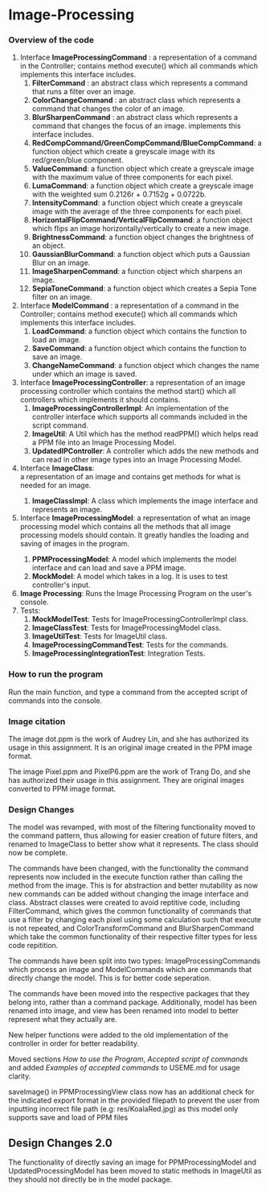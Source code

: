 # Image-Processing

### Overview of the code

<ol>
<li>Interface <strong>ImageProcessingCommand</strong> : a representation of a command in the 
Controller; contains method execute() which all commands which 
implements this interface includes.
  <ol>
<li><strong>FilterCommand</strong> : an abstract class which represents a command that runs a filter over an image.
<li><strong>ColorChangeCommand</strong> : an abstract class which represents a command that changes the color of an image.
  <li><strong>BlurSharpenCommand</strong> : an abstract class which represents a command that changes the focus of an image.
implements this interface includes.
<li><strong>RedCompCommand/GreenCompCommand/BlueCompCommand</strong>: a function object which 
create a 
greyscale 
image with its red/green/blue component. </li>
<li><strong>ValueCommand</strong>: a function object which create a greyscale image 
with the maximum value of three components for each pixel.</li>
<li><strong>LumaCommand</strong>: a function object which create a greyscale image 
with the weighted sum 0.2126r + 0.7152g + 0.0722b.</li>
<li><strong>IntensityCommand</strong>: a function object which create a greyscale image 
with the average of the three components for each pixel.</li>
<li><strong>HorizontalFlipCommand/VerticalFlipCommand</strong>: a function object which flips an 
image 
horizontally/vertically to create a new image.</li>
<li><strong>BrightnessCommand</strong>: a function object changes the brightness of an object.</li>
<li><strong>GaussianBlurCommand</strong>: a function object which puts a Gaussian Blur on an image.</li>
<li><strong>ImageSharpenCommand</strong>: a function object which sharpens an image.</li>
  <li><strong>SepiaToneCommand</strong>: a function object which creates a Sepia Tone filter on an image.</li>
    </ol>
  <li>Interface <strong>ModelCommand</strong> : a representation of a command in the 
Controller; contains method execute() which all commands which 
implements this interface includes.
  <ol>
  <li><strong>LoadCommand</strong>: a function object which contains the function to load an image.</li>
  <li><strong>SaveCommand</strong>: a function object which contains the function to save an image.</li>
    <li><strong>ChangeNameCommand</strong>: a function object which changes the name under which an image is saved.</li>

  </ol>
</li>
  

<li>Interface <strong>ImageProcessingController</strong>: a representation of an image processing 
controller 
which contains the method start() which all controllers which implements it should contains.
<ol><li><strong>ImageProcessingControllerImpl</strong>: An implementation of the controller 
interface 
which supports all commands included in the script command.</li>
<li><strong>ImageUtil</strong>: A Util which has the method readPPM() which helps read a PPM file 
into an Image 
Processing Model.
  <li><strong>UpdatedIPController</strong>: A controller which adds the new methods and can read in other image types
into an Image 
Processing Model.
</li></ol></li>

<li>Interface <strong>ImageClass</strong>:</li> a representation of an image and contains get methods for what is needed for an image.
<ol>
  <li><strong>ImageClassImpl</strong>: A class which implements the image interface and represents an image.</li>
</ol>
<li>Interface <strong>ImageProcessingModel</strong>: a representation of what an image processing 
model which contains all the methods that all image processing models should contain. It greatly 
handles the loading and saving of images in the program.</li>
<ol>
<li><strong>PPMProcessingModel</strong>: A model which implements the model interface and can load and save a PPM image.</li>
<li><strong>MockModel</strong>: A model which takes in a log. It is uses to test controller's input.
</li></ol>

<li><strong>Image Processing</strong>: Runs the Image Processing Program on the user's console.</li>
<li>Tests:
<ol><li><strong>MockModelTest</strong>: Tests for ImageProcessingControllerImpl 
class.</li>
<li><strong>ImageClassTest</strong>: Tests for ImageProcessingModel class.</li>
<li><strong>ImageUtilTest</strong>: Tests for ImageUtil class.</li>
<li><strong>ImageProcessingCommandTest</strong>: Tests for the commands.</li>
<li><strong>ImageProcessingIntegrationTest</strong>: Integration Tests.</li>
</ol></li>
</ol>

### How to run the program
Run the main function, and type a command from the accepted script of commands into the console.

### Image citation

The image dot.ppm is the work of Audrey Lin, and she has authorized its usage in this
assignment. It is an original image created in the PPM image format.

The image Pixel.ppm and PixelP6.ppm are the work of Trang Do, and she has authorized their usage
in this assignment. They are original images converted to PPM image format.

### Design Changes

The model was revamped, with most of the filtering functionality moved to the command pattern, thus allowing for easier creation of future filters, and renamed to ImageClass to better show what it represents. The class should now be complete. 

The commands have been changed, with the functionality the command represents now included in the execute function rather than calling the method from the image. This is for abstraction and better mutability as now new commands can be added without changing the image interface and class. Abstract classes were created to avoid reptitive code, including FilterCommand, which gives the common functionality of commands that use a filter by changing each pixel using some calculation such that execute is not repeated, and ColorTransformCommand and BlurSharpenCommand which take the common functionality of their respective filter types for less code repitition.

The commands have been split into two types: ImageProcessingCommands which process an image and ModelCommands which are commands that directly change the model. This is for better code seperation. 

The commands have been moved into the respective packages that they belong into, rather than a command package. Additionally, model has been renamed into image, and view has been renamed into model to better represent what they actually are.

New helper functions were added to the old implementation of the controller in order for better readability.

Moved sections *How to use the Program*, *Accepted script of commands* and added *Examples of 
accepted commands* to USEME.md for usage clarity.

saveImage() in PPMProcessingView class now has an additional check for the indicated export format in the provided filepath to prevent the user from inputting incorrect file path (e.g: res/KoalaRed.jpg) as this model only supports save and load of PPM files

## Design Changes 2.0

The functionality of directly saving an image for PPMProcessingModel and UpdatedProcessingModel has been moved to static methods in ImageUtil as they should not directly be in the model package.
